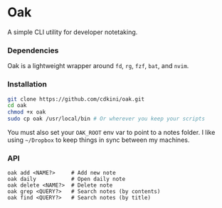 # Oak

A simple CLI utility for developer notetaking. 


### Dependencies
Oak is a lightweight wrapper around `fd`, `rg`, `fzf`, `bat`, and `nvim`. 


### Installation
```bash
git clone https://github.com/cdkini/oak.git
cd oak
chmod +x oak
sudo cp oak /usr/local/bin # Or wherever you keep your scripts
```

You must also set your `OAK_ROOT` env var to point to a notes folder.
I like using `~/Dropbox` to keep things in sync between my machines.

### API
```
oak add <NAME?>     # Add new note
oak daily           # Open daily note
oak delete <NAME?>  # Delete note
oak grep <QUERY?>   # Search notes (by contents)
oak find <QUERY?>   # Search notes (by title) 
```


